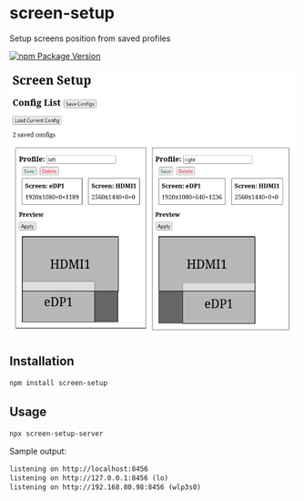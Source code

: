 # screen-setup

Setup screens position from saved profiles

[![npm Package Version](https://img.shields.io/npm/v/screen-setup)](https://www.npmjs.com/package/screen-setup)

![screenshot](./screenshot.png)

## Installation

```bash
npm install screen-setup
```

## Usage

```bash
npx screen-setup-server
```

Sample output:

```
listening on http://localhost:8456
listening on http://127.0.0.1:8456 (lo)
listening on http://192.168.80.98:8456 (wlp3s0)
```
